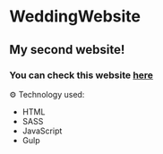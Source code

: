 # WeddingWebsite

## My second website!</br>

### You can check this website <a href="https://bartek0074.github.io/WeddingWebsite/">here</a>


⚙ Technology used:
- HTML
- SASS
- JavaScript
- Gulp
